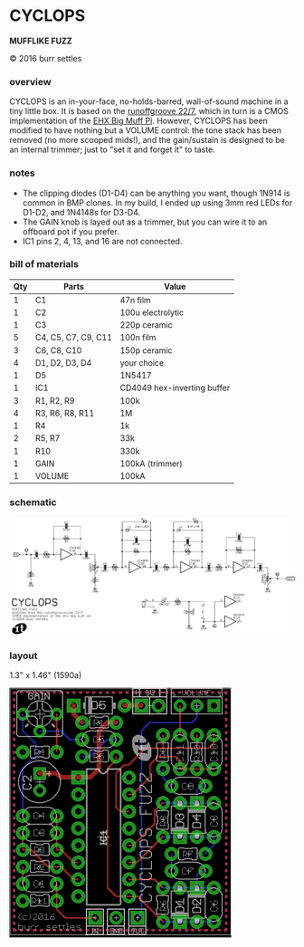 CYCLOPS
=======

**MUFFLIKE FUZZ**

© 2016 burr settles


### overview

CYCLOPS is an in-your-face, no-holds-barred, wall-of-sound machine in a tiny little box. It is based on the [runoffgroove 22/7](http://runoffgroove.com/22-7.html), which in turn is a CMOS implementation of the [EHX Big Muff Pi](https://en.wikipedia.org/wiki/Big_Muff). However, CYCLOPS has been modified to have nothing but a VOLUME control: the tone stack has been removed (no more scooped mids!), and the gain/sustain is designed to be an internal trimmer; just to "set it and forget it" to taste.


### notes

* The clipping diodes (D1-D4) can be anything you want, though 1N914 is common in BMP clones. In my build, I ended up using 3mm red LEDs for D1-D2, and 1N4148s for D3-D4.
* The GAIN knob is layed out as a trimmer, but you can wire it to an offboard pot if you prefer.
* IC1 pins 2, 4, 13, and 16 are not connected.


### bill of materials

Qty | Parts | Value
--- | ----- | -----
1 | C1 | 47n film
1 | C2 | 100u electrolytic
1 | C3 | 220p ceramic
5 | C4, C5, C7, C9, C11 | 100n film
3 | C6, C8, C10 | 150p ceramic
4 | D1, D2, D3, D4 | your choice
1 | D5 | 1N5417
1 | IC1 | CD4049 hex-inverting buffer
3 | R1, R2, R9 | 100k
4 | R3, R6, R8, R11 | 1M
1 | R4 | 1k
2 | R5, R7 | 33k
1 | R10 | 330k
1 | GAIN | 100kA (trimmer)
1 | VOLUME | 100kA


### schematic

![schematic](schematic.png "GAIUS")

### layout

1.3" x 1.46" (1590a)

![layout](layout.png "GAIUS")
